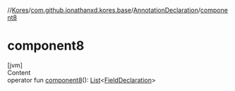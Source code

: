 //[Kores](../../index.md)/[com.github.jonathanxd.kores.base](../index.md)/[AnnotationDeclaration](index.md)/[component8](component8.md)



# component8  
[jvm]  
Content  
operator fun [component8](component8.md)(): [List](https://kotlinlang.org/api/latest/jvm/stdlib/kotlin.collections/-list/index.html)<[FieldDeclaration](../-field-declaration/index.md)>  



